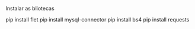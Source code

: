 Instalar as bliotecas


pip install flet
pip install mysql-connector
pip install bs4
pip install requests
